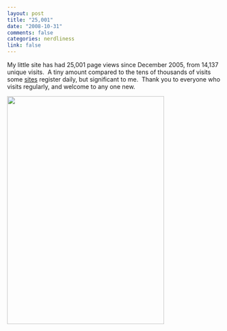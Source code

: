 ```yaml
--- 
layout: post
title: "25,001"
date: "2008-10-31"
comments: false
categories: nerdliness
link: false
---
```

My little site has had 25,001 page views since December 2005, from 14,137 unique visits.  A tiny amount compared to the tens of thousands of visits some <a title="1.1 million page views per month" href="http://daringfireball.net/feeds/sponsors/">sites</a> register daily, but significant to me.  Thank you to everyone who visits regularly, and welcome to any one new.

<img class="aligncenter" title="25001" src="http://zanshin.net/images/25001.jpg" alt="" width="367" height="532" />
